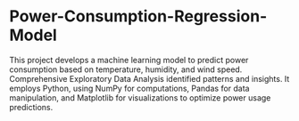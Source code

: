 # Power-Consumption-Regression-Model
This project develops a machine learning model to predict power consumption based on temperature, humidity, and wind speed. Comprehensive Exploratory Data Analysis identified patterns and insights. It employs Python, using NumPy for computations, Pandas for data manipulation, and Matplotlib for visualizations to optimize power usage predictions.
